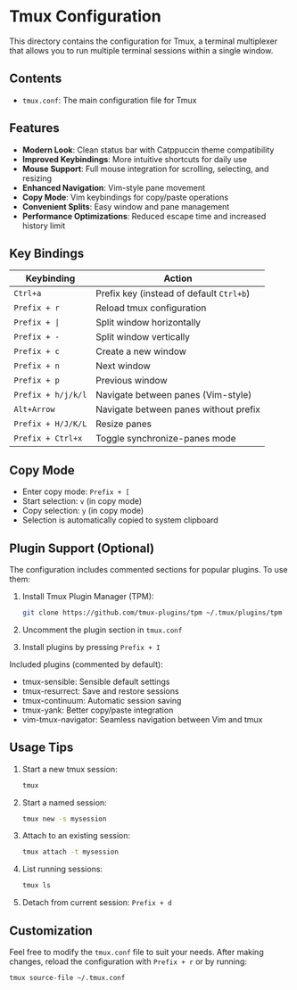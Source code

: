 # Tmux Configuration

This directory contains the configuration for Tmux, a terminal multiplexer that allows you to run multiple terminal sessions within a single window.

## Contents

- `tmux.conf`: The main configuration file for Tmux

## Features

- **Modern Look**: Clean status bar with Catppuccin theme compatibility
- **Improved Keybindings**: More intuitive shortcuts for daily use
- **Mouse Support**: Full mouse integration for scrolling, selecting, and resizing
- **Enhanced Navigation**: Vim-style pane movement
- **Copy Mode**: Vim keybindings for copy/paste operations
- **Convenient Splits**: Easy window and pane management
- **Performance Optimizations**: Reduced escape time and increased history limit

## Key Bindings

| Keybinding | Action |
|------------|--------|
| `Ctrl+a` | Prefix key (instead of default `Ctrl+b`) |
| `Prefix + r` | Reload tmux configuration |
| `Prefix + \|` | Split window horizontally |
| `Prefix + -` | Split window vertically |
| `Prefix + c` | Create a new window |
| `Prefix + n` | Next window |
| `Prefix + p` | Previous window |
| `Prefix + h/j/k/l` | Navigate between panes (Vim-style) |
| `Alt+Arrow` | Navigate between panes without prefix |
| `Prefix + H/J/K/L` | Resize panes |
| `Prefix + Ctrl+x` | Toggle synchronize-panes mode |

## Copy Mode

- Enter copy mode: `Prefix + [` 
- Start selection: `v` (in copy mode)
- Copy selection: `y` (in copy mode)
- Selection is automatically copied to system clipboard

## Plugin Support (Optional)

The configuration includes commented sections for popular plugins. To use them:

1. Install Tmux Plugin Manager (TPM):
   ```bash
   git clone https://github.com/tmux-plugins/tpm ~/.tmux/plugins/tpm
   ```

2. Uncomment the plugin section in `tmux.conf`
   
3. Install plugins by pressing `Prefix + I`

Included plugins (commented by default):
- tmux-sensible: Sensible default settings
- tmux-resurrect: Save and restore sessions
- tmux-continuum: Automatic session saving
- tmux-yank: Better copy/paste integration
- vim-tmux-navigator: Seamless navigation between Vim and tmux

## Usage Tips

1. Start a new tmux session:
   ```bash
   tmux
   ```

2. Start a named session:
   ```bash
   tmux new -s mysession
   ```

3. Attach to an existing session:
   ```bash
   tmux attach -t mysession
   ```

4. List running sessions:
   ```bash
   tmux ls
   ```

5. Detach from current session: `Prefix + d`

## Customization

Feel free to modify the `tmux.conf` file to suit your needs. After making changes, reload the configuration with `Prefix + r` or by running:
```bash
tmux source-file ~/.tmux.conf
```